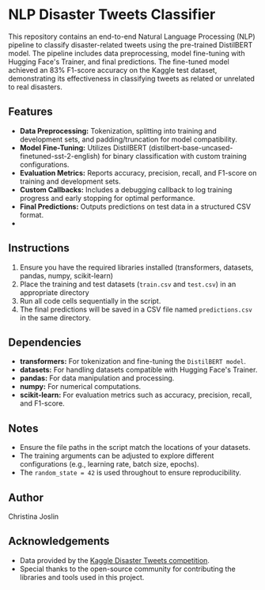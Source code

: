 # NLP Disaster Tweets Classifier 

This repository contains an end-to-end Natural Language Processing (NLP) pipeline to classify disaster-related tweets using the pre-trained DistilBERT model. The pipeline includes data preprocessing, model fine-tuning with Hugging Face's Trainer, and final predictions. The fine-tuned model achieved an 83% F1-score accuracy on the Kaggle test dataset, demonstrating its effectiveness in classifying tweets as related or unrelated to real disasters.

## Features 
- **Data Preprocessing:** Tokenization, splitting into training and development sets, and padding/truncation for model compatibility.
- **Model Fine-Tuning:** Utilizes DistilBERT (distilbert-base-uncased-finetuned-sst-2-english) for binary classification with custom training configurations.
- **Evaluation Metrics:** Reports accuracy, precision, recall, and F1-score on training and development sets.
- **Custom Callbacks:** Includes a debugging callback to log training progress and early stopping for optimal performance.
- **Final Predictions:** Outputs predictions on test data in a structured CSV format.
- 
## Instructions 
1. Ensure you have the required libraries installed (transformers, datasets, pandas, numpy, scikit-learn)
2. Place the training and test datasets (`train.csv` and `test.csv`) in an appropriate directory
3. Run all code cells sequentially in the script.
4. The final predictions will be saved in a CSV file named `predictions.csv` in the same directory.

## Dependencies 
- **transformers:** For tokenization and fine-tuning the `DistilBERT model`.
- **datasets:** For handling datasets compatible with Hugging Face's Trainer.
- **pandas:** For data manipulation and processing.
- **numpy:** For numerical computations.
- **scikit-learn:** For evaluation metrics such as accuracy, precision, recall, and F1-score.

## Notes 
- Ensure the file paths in the script match the locations of your datasets.
- The training arguments can be adjusted to explore different configurations (e.g., learning rate, batch size, epochs).
- The `random_state = 42` is used throughout to ensure reproducibility.

## Author 
Christina Joslin 

## Acknowledgements 
- Data provided by the [Kaggle Disaster Tweets competition](https://www.kaggle.com/competitions/nlp-getting-started).
- Special thanks to the open-source community for contributing the libraries and tools used in this project.
